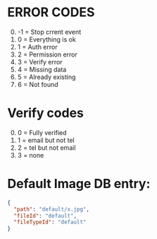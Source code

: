 # ERROR CODES

0. -1 = Stop crrent event
1. 0 = Everything is ok
2. 1 = Auth error
3. 2 = Permission error
4. 3 = Verify error
5. 4 = Missing data
6. 5 = Already existing
7. 6 = Not found

# Verify codes

0. 0 = Fully verified
1. 1 = email but not tel
2. 2 = tel but not email
3. 3 = none

# Default Image DB entry:

```json
{
  "path": "default/x.jpg",
  "fileId": "default",
  "fileTypeId": "default"
}
```
